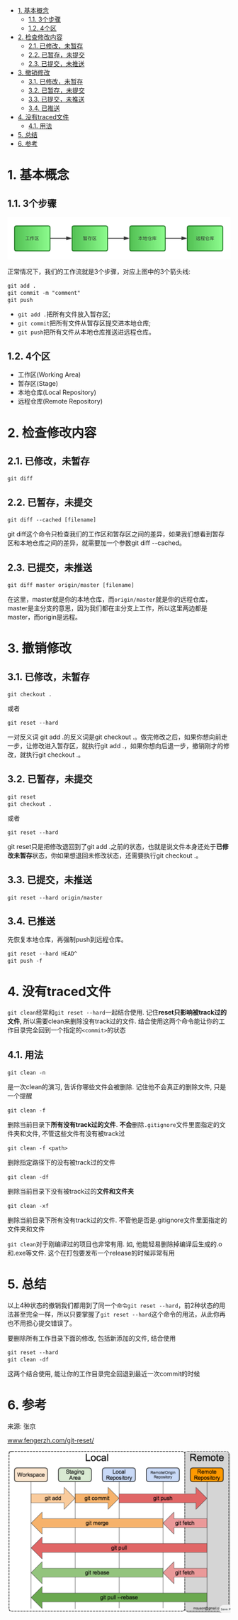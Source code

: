 
<!-- @import "[TOC]" {cmd="toc" depthFrom=1 depthTo=6 orderedList=false} -->

<!-- code_chunk_output -->

- [1. 基本概念](#1-基本概念)
  - [1.1. 3个步骤](#11-3个步骤)
  - [1.2. 4个区](#12-4个区)
- [2. 检查修改内容](#2-检查修改内容)
  - [2.1. 已修改，未暂存](#21-已修改未暂存)
  - [2.2. 已暂存，未提交](#22-已暂存未提交)
  - [2.3. 已提交，未推送](#23-已提交未推送)
- [3. 撤销修改](#3-撤销修改)
  - [3.1. 已修改，未暂存](#31-已修改未暂存)
  - [3.2. 已暂存，未提交](#32-已暂存未提交)
  - [3.3. 已提交，未推送](#33-已提交未推送)
  - [3.4. 已推送](#34-已推送)
- [4. 没有traced文件](#4-没有traced文件)
  - [4.1. 用法](#41-用法)
- [5. 总结](#5-总结)
- [6. 参考](#6-参考)

<!-- /code_chunk_output -->

# 1. 基本概念

## 1.1. 3个步骤

![config](images/2.png)

正常情况下，我们的工作流就是3个步骤，对应上图中的3个箭头线: 

```
git add .
git commit -m "comment"
git push
```

- `git add .`把所有文件放入暂存区; 
- `git commit`把所有文件从暂存区提交进本地仓库; 
- `git push`把所有文件从本地仓库推送进远程仓库。

## 1.2. 4个区

- 工作区(Working Area)
- 暂存区(Stage)
- 本地仓库(Local Repository)
- 远程仓库(Remote Repository)

# 2. 检查修改内容

## 2.1. 已修改，未暂存

```
git diff
```

## 2.2. 已暂存，未提交

```
git diff --cached [filename]
```

git diff这个命令只检查我们的工作区和暂存区之间的差异，如果我们想看到暂存区和本地仓库之间的差异，就需要加一个参数git diff --cached。

## 2.3. 已提交，未推送

```
git diff master origin/master [filename]
```

在这里，master就是你的本地仓库，而`origin/master`就是你的远程仓库，master是主分支的意思，因为我们都在主分支上工作，所以这里两边都是master，而origin是远程。

# 3. 撤销修改

## 3.1. 已修改，未暂存

```
git checkout .
```

或者

```
git reset --hard
```

一对反义词 git add .的反义词是git checkout .。做完修改之后，如果你想向前走一步，让修改进入暂存区，就执行git add .，如果你想向后退一步，撤销刚才的修改，就执行git checkout .。

## 3.2. 已暂存，未提交

```
git reset
git checkout .
```

或者

```
git reset --hard
```

git reset只是把修改退回到了git add .之前的状态，也就是说文件本身还处于**已修改未暂存**状态，你如果想退回未修改状态，还需要执行git checkout .。

## 3.3. 已提交，未推送

```
git reset --hard origin/master
```

## 3.4. 已推送

先恢复本地仓库，再强制push到远程仓库。

```
git reset --hard HEAD^
git push -f
```

# 4. 没有traced文件

`git clean`经常和`git reset --hard`一起结合使用. 记住**reset只影响被track过的文件**, 所以需要clean来删除没有track过的文件. 结合使用这两个命令能让你的工作目录完全回到一个指定的`<commit>`的状态

## 4.1. 用法

`git clean -n`

是一次clean的演习, 告诉你哪些文件会被删除. 记住他不会真正的删除文件, 只是一个提醒

`git clean -f`

删除当前目录下**所有没有track过的文件**. **不会**删除`.gitignore`文件里面指定的文件夹和文件, 不管这些文件有没有被track过

`git clean -f <path>`

删除指定路径下的没有被track过的文件

`git clean -df`

删除当前目录下没有被track过的**文件和文件夹**

`git clean -xf`

删除当前目录下所有没有track过的文件. 不管他是否是.gitignore文件里面指定的文件夹和文件

`git clean`对于刚编译过的项目也非常有用. 如, 他能轻易删除掉编译后生成的.o和.exe等文件. 这个在打包要发布一个release的时候非常有用

# 5. 总结

以上4种状态的撤销我们都用到了同一个`命令git reset --hard`，前2种状态的用法甚至完全一样，所以只要掌握了`git reset --hard`这个命令的用法，从此你再也不用担心提交错误了。

要删除所有工作目录下面的修改, 包括新添加的文件, 结合使用

```
git reset --hard
git clean -df
```

这两个结合使用, 能让你的工作目录完全回退到最近一次commit的时候

# 6. 参考

来源: 张京  

www.fengerzh.com/git-reset/

![config](images/1.png)
